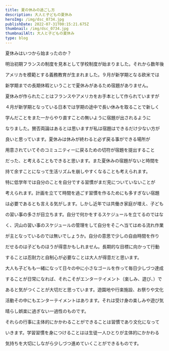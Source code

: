 ```yaml
---
title: 夏の休みの過ごし方
description: 大人と子どもの夏休み
heroImg: /img/dsc_0734.jpg
publishDate: 2022-07-31T00:15:21.675Z
thumbnail: /img/dsc_0734.jpg
thumbnailAlt: 大人と子どもの夏休み
type: blog
---
```

夏休みはいつから始まったのか？

明治初期フランスの制度を見本として学校制度が始まりました。それから数年後

アメリカを模範とする義務教育が生まれました。９月が新学期となる欧米では

新学期までの長期休暇ということで夏休みがあるため宿題がありません。

夏休みが作られたことはフランスやアメリカをお手本として作られていますが

４月が新学期となっている日本では学期の途中で長い休みを取ることで新しく

学んだことをまた一からやり直すことの無いように宿題が出されるように

なりました。賛否両論はあるとは思いますが私は宿題はできるだけ少ない方が

良いと思っています。夏休みは休みが終わると必ず戻る事ができる場所が

用意されていてそのコミュニティーに戻るための切符が宿題を提出すること

だった、と考えることもできると思います。また夏休みの宿題がないと時間を

持て余すことになって生活リズムを崩しやすくなることも考えられます。

特に低学年では自分のことを自分でする習慣がまだ見についていないことが

考えられます。計画を立てて時間を過ごす習慣を作るためにも多すぎない宿題

は必要であるとも言える気がします。しかし近年では共働き家庭が増え、子ども

の習い事の多さが目立ちます。自分で何かをするスケジュールを立てるのではな

く、沢山の習い事のスケジュールの管理をして自分をそこへ当てはめる流れ作業

が主となっているのでは無いでしょうか。自分の意思で少しの自由時間を作り

だせるのは子どものほうが得意かもしれません。長期的な目標に向かって行動

することは忍耐力と自制心が必要なことは大人が得意だと思います。

大人も子どもも一緒になって日々の中に小さなゴールを作って毎日少しづつ達成

することが日常になれば、それこそがエンターテイメント（楽しみ、遊び、）で

あると気がつくことが大切だと思っています。遊園地や行楽施設、お祭りや文化

活動その中にもエンターテイメントはあります。それは受け身の楽しみや遊び気

晴らし娯楽に過ぎない一過性のものです。

それらの行事に主体的にかかわることができることは習慣であり文化になって

いきます。学習習慣を身につけることはは生徒一人ひとりが主体的にかかわる

気持ちを大切にしながら少しづつ進めていくことができるものです。